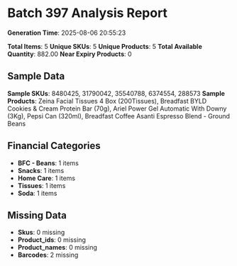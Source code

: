 # Batch 397 Analysis Report

**Generation Time**: 2025-08-06 20:55:23

**Total Items**: 5
**Unique SKUs**: 5
**Unique Products**: 5
**Total Available Quantity**: 882.00
**Near Expiry Products**: 0

## Sample Data
**Sample SKUs**: 8480425, 31790042, 35540788, 6374554, 288573
**Sample Products**: Zeina Facial Tissues 4 Box (200Tissues), Breadfast BYLD Cookies & Cream Protein Bar (70g), Ariel Power Gel Automatic With Downy (3Kg), Pepsi Can (320ml), Breadfast Coffee Asanti Espresso Blend - Ground Beans

## Financial Categories
- **BFC - Beans**: 1 items
- **Snacks**: 1 items
- **Home Care**: 1 items
- **Tissues**: 1 items
- **Soda**: 1 items

## Missing Data
- **Skus**: 0 missing
- **Product_ids**: 0 missing
- **Product_names**: 0 missing
- **Barcodes**: 2 missing
